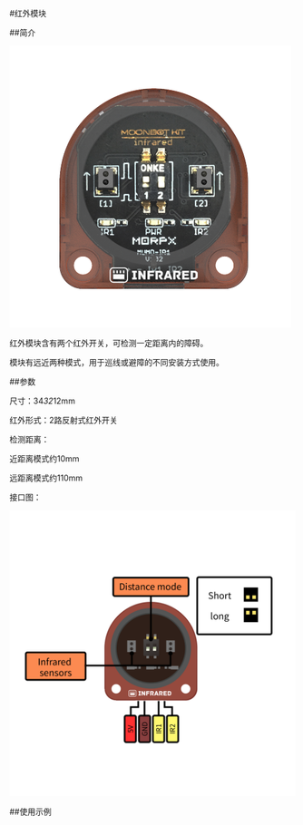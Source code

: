 #红外模块

##简介

![](./images/render_infrared.png)

红外模块含有两个红外开关，可检测一定距离内的障碍。

模块有远近两种模式，用于巡线或避障的不同安装方式使用。

##参数

尺寸：34*32*12mm

红外形式：2路反射式红外开关

检测距离：

近距离模式约10mm

远距离模式约110mm

接口图：

![](./images/pinout_infrared.png)

##使用示例
